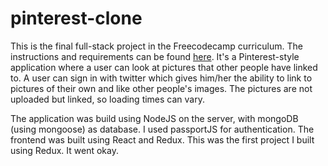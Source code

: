 # pinterest-clone

This is the final full-stack project in the Freecodecamp curriculum. The instructions and requirements can be found <a href="https://www.freecodecamp.com/challenges/build-a-pinterest-clone">here</a>.
It's a Pinterest-style application where a user can look at pictures that other people have linked to. A user can sign in with twitter
which gives him/her the ability to link to pictures of their own and like other people's images. The pictures are
not uploaded but linked, so loading times can vary.

The application was build using NodeJS on the server, with mongoDB (using mongoose) as database. I used passportJS for authentication.
The frontend was built using React and Redux. This was the first project I built using Redux. It went okay.
